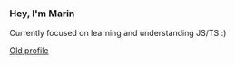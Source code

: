 ### Hey, I'm Marin

Currently focused on learning and understanding JS/TS :)

[Old profile](https://github.com/marinqwe)
